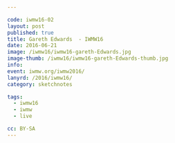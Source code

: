 ```yaml
---

code: iwmw16-02
layout: post
published: true
title: Gareth Edwards  - IWMW16
date: 2016-06-21
image: /iwmw16/iwmw16-gareth-Edwards.jpg
image-thumb: /iwmw16/iwmw16-gareth-Edwards-thumb.jpg
info:
event: iwmw.org/iwmw2016/
lanyrd: /2016/iwmw16/
category: sketchnotes

tags:
  - iwmw16
  - iwmw
  - live

cc: BY-SA
---
```


